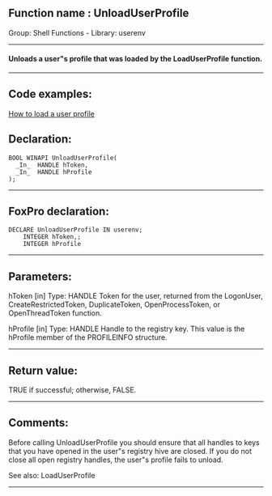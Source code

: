 
## Function name : UnloadUserProfile
Group: Shell Functions - Library: userenv    
***  


#### Unloads a user"s profile that was loaded by the LoadUserProfile function.
***  


## Code examples:
[How to load a user profile](../../samples/sample_602.md)  

## Declaration:
```foxpro  
BOOL WINAPI UnloadUserProfile(
  _In_  HANDLE hToken,
  _In_  HANDLE hProfile
);  
```  
***  


## FoxPro declaration:
```foxpro  
DECLARE UnloadUserProfile IN userenv;
	INTEGER hToken,;
	INTEGER hProfile  
```  
***  


## Parameters:
hToken [in]
Type: HANDLE
Token for the user, returned from the LogonUser, CreateRestrictedToken, DuplicateToken, OpenProcessToken, or OpenThreadToken function.

hProfile [in]
Type: HANDLE
Handle to the registry key. This value is the hProfile member of the PROFILEINFO structure.  
***  


## Return value:
TRUE if successful; otherwise, FALSE.  
***  


## Comments:
Before calling UnloadUserProfile you should ensure that all handles to keys that you have opened in the user"s registry hive are closed. If you do not close all open registry handles, the user"s profile fails to unload.  
  
See also: LoadUserProfile   
  
***  

